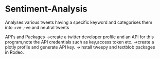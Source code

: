 # Sentiment-Analysis
Analyses various tweets having a specific keyword and categorises them into +ve ,-ve and neutral tweets 


 API's and Packages 
->create a twitter developer profile and an  API for this program,note the API credentials such as key,access token etc.
->create a plotly profile and generate API key.
->install tweepy and textblob packages in Rodeo. 
